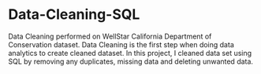 # Data-Cleaning-SQL
Data Cleaning performed on WellStar  California Department of Conservation dataset. 
Data Cleaning is the first step when doing data analytics to create cleaned dataset.
In this project, I cleaned data set using SQL by removing any duplicates, missing data and deleting unwanted data. 
